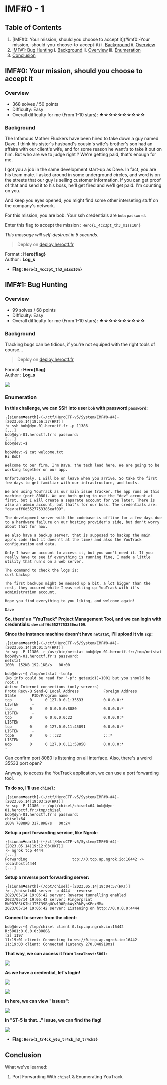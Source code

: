 # IMF#0 - 1

## Table of Contents

1. [IMF#0: Your mission, should you choose to accept it](#imf0:-Your mission,-should-you-choose-to-accept-it)
	i. [Background](#background)
	ii. [Overview](#overview)
2. [IMF#1: Bug Hunting](#imf1:-Bug-Hunting)
	i. [Background](#background)
	ii. [Overview](#overview)
	iii. [Enumeration](#enumeration)
3. [Conclusion](#conclusion)

## IMF#0: Your mission, should you choose to accept it

### Overview

- 368 solves / 50 points
- Difficulty: Easy
- Overall difficulty for me (From 1-10 stars): ★☆☆☆☆☆☆☆☆☆

### Background

The Infamous Mother Fluckers have been hired to take down a guy named Dave. I think his sister's husband's cousin's wife's brother's son had an affaire with our client's wife, and for some reason he want's to take it out on him. But who are we to judge right ? We're getting paid, that's enough for me.  
  
I got you a job in the same development start-up as Dave. In fact, you are his team mate. I asked around in some underground circles, and word is on the streets that our guy is selling customer information. If you can get proof of that and send it to his boss, he'll get fired and we'll get paid. I'm counting on you.  
  
And keep you eyes opened, you might find some other interseting stuff on the company's network.  
  
For this mission, you are bob. Your ssh credentials are `bob:password`.  
  
Enter this flag to accept the mission : `Hero{I_4cc3pt_th3_m1ss10n}`  
  
_This message will self-destruct in 5 seconds._  
  
> Deploy on [deploy.heroctf.fr](https://deploy.heroctf.fr/)  
  
Format : **Hero{flag}**  
Author : **Log_s**

- **Flag: `Hero{I_4cc3pt_th3_m1ss10n}`**

## IMF#1: Bug Hunting

### Overview

- 99 solves / 68 points
- Difficulty: Easy
- Overall difficulty for me (From 1-10 stars): ★☆☆☆☆☆☆☆☆☆

### Background

Tracking bugs can be tidious, if you're not equiped with the right tools of course...  
  
> Deploy on [deploy.heroctf.fr](https://deploy.heroctf.fr/)  
  
Format : **Hero{flag}**  
Author : **Log_s**

![](https://github.com/siunam321/CTF-Writeups/blob/main/HeroCTF-v5/images/Pasted%20image%2020230514191443.png)

### Enumeration

**In this challenge, we can SSH into user `bob` with password `password`:**
```shell
┌[siunam♥earth]-(~/ctf/HeroCTF-v5/System/IMF#0-#4)-[2023.05.14|18:56:37(HKT)]
└> ssh bob@dyn-01.heroctf.fr -p 11386
[...]
bob@dyn-01.heroctf.fr's password: 
[...]
bob@dev:~$ 
```

```
bob@dev:~$ cat welcome.txt 
Hi Bob!

Welcome to our firm. I'm Dave, the tech lead here. We are going to be working together on our app.

Unfortunately, I will be on leave when you arrive. So take the first few days to get familiar with our infrastructure, and tools.

We are using YouTrack as our main issue tracker. The app runs on this machine (port 8080). We are both going to use the "dev" account at first, but I will create a separate account for you later. There is also an admin account, but that's for our boss. The credentials are: "dev:aff6d5527753386eaf09".

The development server with the codebase is offline for a few days due to a hardware failure on our hosting provider's side, but don't worry about that for now.

We also have a backup server, that is supposed to backup the main app's code (but it doesn't at the time) and also the YouTrack configuration and data.

Only I have an account to access it, but you won't need it. If you really have to see if everything is running fine, I made a little utility that run's on a web server.

The command to check the logs is:
curl backup

The first backups might be messed up a bit, a lot bigger than the rest, they occured while I was setting up YouTrack with it's administration account.

Hope you find everything to you liking, and welcome again!

Dave
```

**So, there's a "YouTrack" Project Management Tool, and we can login with credentials: `dev:aff6d5527753386eaf09`.**

**Since the instance machine doesn't have `netstat`, I'll upload it via `scp`:**
```shell
┌[siunam♥earth]-(~/ctf/HeroCTF-v5/System/IMF#0-#4)-[2023.05.14|19:01:54(HKT)]
└> scp -P 11386 -r /usr/bin/netstat bob@dyn-01.heroctf.fr:/tmp/netstat
bob@dyn-01.heroctf.fr's password: 
netstat                                                              100%  152KB 192.1KB/s   00:00    
```

```shell
bob@dev:~$ /tmp/netstat -tunlp
(No info could be read for "-p": geteuid()=1001 but you should be root.)
Active Internet connections (only servers)
Proto Recv-Q Send-Q Local Address           Foreign Address         State       PID/Program name    
tcp        0      0 127.0.0.1:35533         0.0.0.0:*               LISTEN      -                   
tcp        0      0 0.0.0.0:8080            0.0.0.0:*               LISTEN      -                   
tcp        0      0 0.0.0.0:22              0.0.0.0:*               LISTEN      -                   
tcp        0      0 127.0.0.11:45091        0.0.0.0:*               LISTEN      -                   
tcp6       0      0 :::22                   :::*                    LISTEN      -                   
udp        0      0 127.0.0.11:58050        0.0.0.0:*                           -                   
```

Can confirm port 8080 is listening on all interface. Also, there's a weird 35533 port open?

Anyway, to access the YouTrack application, we can use a port forwarding tool.

**To do so, I'll use `chisel`:**
```shell
┌[siunam♥earth]-(~/ctf/HeroCTF-v5/System/IMF#0-#4)-[2023.05.14|19:03:20(HKT)]
└> scp -P 11386 -r /opt/chisel/chiselx64 bob@dyn-01.heroctf.fr:/tmp/chisel  
bob@dyn-01.heroctf.fr's password: 
chiselx64                                                            100% 7888KB 317.8KB/s   00:24    
```

**Setup a port forwarding service, like Ngrok:**
```shell
┌[siunam♥earth]-(~/ctf/HeroCTF-v5/System/IMF#0-#4)-[2023.05.14|19:12:03(HKT)]
└> ngrok tcp 4444 
[...]
Forwarding                    tcp://0.tcp.ap.ngrok.io:16442 -> localhost:4444                              
[...]
```

**Setup a reverse port forwarding server:**
```shell
┌[siunam♥earth]-(/opt/chisel)-[2023.05.14|19:04:57(HKT)]
└> ./chiselx64 server -p 4444 --reverse
2023/05/14 19:05:42 server: Reverse tunnelling enabled
2023/05/14 19:05:42 server: Fingerprint MNPD78StKIbLJT5I39BqUCw190PpkWyXRkPyhKPnxMM=
2023/05/14 19:05:42 server: Listening on http://0.0.0.0:4444
```

**Connect to server from the client:**
```shell
bob@dev:~$ /tmp/chisel client 0.tcp.ap.ngrok.io:16442 R:5001:0.0.0.0:8080&
[2] 1197
11:19:01 client: Connecting to ws://0.tcp.ap.ngrok.io:16442
11:19:03 client: Connected (Latency 270.048918ms)
```

**That way, we can access it from `localhost:5001`:**

![](https://github.com/siunam321/CTF-Writeups/blob/main/HeroCTF-v5/images/Pasted%20image%2020230514192058.png)

**As we have a credential, let's login!**

![](https://github.com/siunam321/CTF-Writeups/blob/main/HeroCTF-v5/images/Pasted%20image%2020230514192129.png)

![](https://github.com/siunam321/CTF-Writeups/blob/main/HeroCTF-v5/images/Pasted%20image%2020230514192145.png)

**In here, we can view "Issues":**

![](https://github.com/siunam321/CTF-Writeups/blob/main/HeroCTF-v5/images/Pasted%20image%2020230514192329.png)

**In "ST-5 Is that..." issue, we can find the flag!**

![](https://github.com/siunam321/CTF-Writeups/blob/main/HeroCTF-v5/images/Pasted%20image%2020230514192432.png)

- **Flag: `Hero{1_tr4ck_y0u_tr4ck_h3_tr4ck5}`**

## Conclusion

What we've learned:

1. Port Forwarding With `chisel` & Enumerating YouTrack